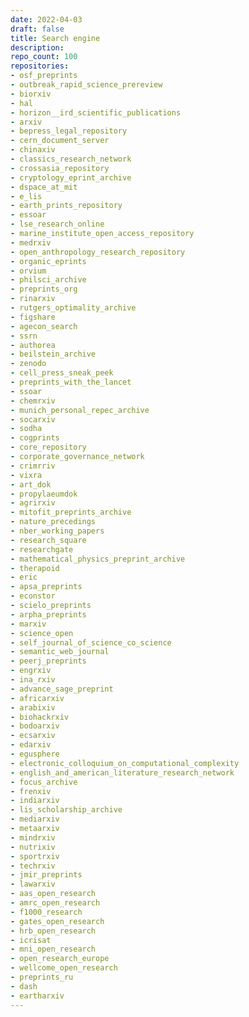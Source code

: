```yaml
---
date: 2022-04-03
draft: false
title: Search engine
description:
repo_count: 100
repositories:
- osf_preprints
- outbreak_rapid_science_prereview
- biorxiv
- hal
- horizon__ird_scientific_publications
- arxiv
- bepress_legal_repository
- cern_document_server
- chinaxiv
- classics_research_network
- crossasia_repository
- cryptology_eprint_archive
- dspace_at_mit
- e_lis
- earth_prints_repository
- essoar
- lse_research_online
- marine_institute_open_access_repository
- medrxiv
- open_anthropology_research_repository
- organic_eprints
- orvium
- philsci_archive
- preprints_org
- rinarxiv
- rutgers_optimality_archive
- figshare
- agecon_search
- ssrn
- authorea
- beilstein_archive
- zenodo
- cell_press_sneak_peek
- preprints_with_the_lancet
- ssoar
- chemrxiv
- munich_personal_repec_archive
- socarxiv
- sodha
- cogprints
- core_repository
- corporate_governance_network
- crimrriv
- vixra
- art_dok
- propylaeumdok
- agrirxiv
- mitofit_preprints_archive
- nature_precedings
- nber_working_papers
- research_square
- researchgate
- mathematical_physics_preprint_archive
- therapoid
- eric
- apsa_preprints
- econstor
- scielo_preprints
- arpha_preprints
- marxiv
- science_open
- self_journal_of_science_co_science
- semantic_web_journal
- peerj_preprints
- engrxiv
- ina_rxiv
- advance_sage_preprint
- africarxiv
- arabixiv
- biohackrxiv
- bodoarxiv
- ecsarxiv
- edarxiv
- egusphere
- electronic_colloquium_on_computational_complexity
- english_and_american_literature_research_network
- focus_archive
- frenxiv
- indiarxiv
- lis_scholarship_archive
- mediarxiv
- metaarxiv
- mindrxiv
- nutrixiv
- sportrxiv
- techrxiv
- jmir_preprints
- lawarxiv
- aas_open_research
- amrc_open_research
- f1000_research
- gates_open_research
- hrb_open_research
- icrisat
- mni_open_research
- open_research_europe
- wellcome_open_research
- preprints_ru
- dash
- eartharxiv
---
```



